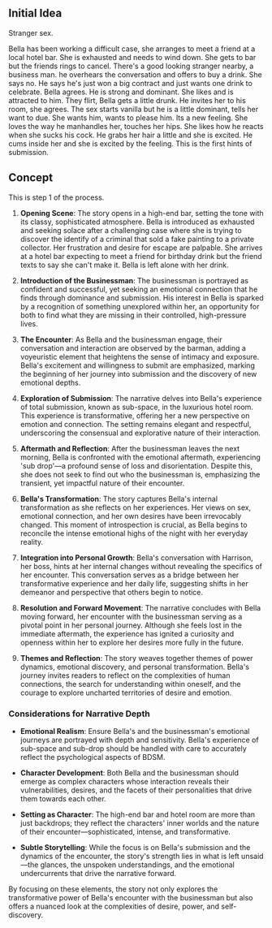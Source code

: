 

## Initial Idea
Stranger sex.

Bella has been working a difficult case, she arranges to meet a friend at a local hotel bar. She is exhausted and needs to wind down. She gets to bar but the friends rings to cancel. There's a good looking stranger nearby, a business man. he overhears the conversation and offers to buy a drink. She says no. He says he's just won a big contract and just wants one drink to celebrate. Bella agrees. He is strong and dominant. She likes and is attracted to him. They flirt, Bella gets a little drunk. He invites her to his room, she agrees. The sex starts vanilla but he is a little dominant, tells her want to due. She wants him, wants to please him. Its a new feeling. She loves the way he manhandles her, touches her hips. She likes how he reacts when she sucks his cock. He grabs her hair a little and she is excited. He cums inside her and she is excited by the feeling. This is the first hints of submission.

## Concept
This is step 1 of the process. 

1. **Opening Scene**: The story opens in a high-end bar, setting the tone with its classy, sophisticated atmosphere. Bella is introduced as exhausted and seeking solace after a challenging case where she is trying to discover the identify of a criminal that sold a fake painting to a private collector. Her frustration and desire for escape are palpable. She arrives at a hotel bar expecting to meet a friend for birthday drink but the friend texts to say she can't make it. Bella is left alone with her drink.
2. **Introduction of the Businessman**: The businessman is portrayed as confident and successful, yet seeking an emotional connection that he finds through dominance and submission. His interest in Bella is sparked by a recognition of something unexplored within her, an opportunity for both to find what they are missing in their controlled, high-pressure lives.
    
3. **The Encounter**: As Bella and the businessman engage, their conversation and interaction are observed by the barman, adding a voyeuristic element that heightens the sense of intimacy and exposure. Bella's excitement and willingness to submit are emphasized, marking the beginning of her journey into submission and the discovery of new emotional depths.
    
4. **Exploration of Submission**: The narrative delves into Bella's experience of total submission, known as sub-space, in the luxurious hotel room. This experience is transformative, offering her a new perspective on emotion and connection. The setting remains elegant and respectful, underscoring the consensual and explorative nature of their interaction.
    
5. **Aftermath and Reflection**: After the businessman leaves the next morning, Bella is confronted with the emotional aftermath, experiencing 'sub drop'—a profound sense of loss and disorientation. Despite this, she does not seek to find out who the businessman is, emphasizing the transient, yet impactful nature of their encounter.
    
6. **Bella's Transformation**: The story captures Bella's internal transformation as she reflects on her experiences. Her views on sex, emotional connection, and her own desires have been irrevocably changed. This moment of introspection is crucial, as Bella begins to reconcile the intense emotional highs of the night with her everyday reality.
    
7. **Integration into Personal Growth**: Bella's conversation with Harrison, her boss, hints at her internal changes without revealing the specifics of her encounter. This conversation serves as a bridge between her transformative experience and her daily life, suggesting shifts in her demeanor and perspective that others begin to notice.
    
8. **Resolution and Forward Movement**: The narrative concludes with Bella moving forward, her encounter with the businessman serving as a pivotal point in her personal journey. Although she feels lost in the immediate aftermath, the experience has ignited a curiosity and openness within her to explore her desires more fully in the future.
    
9. **Themes and Reflection**: The story weaves together themes of power dynamics, emotional discovery, and personal transformation. Bella's journey invites readers to reflect on the complexities of human connections, the search for understanding within oneself, and the courage to explore uncharted territories of desire and emotion.
    

### Considerations for Narrative Depth

- **Emotional Realism**: Ensure Bella's and the businessman's emotional journeys are portrayed with depth and sensitivity. Bella's experience of sub-space and sub-drop should be handled with care to accurately reflect the psychological aspects of BDSM.
    
- **Character Development**: Both Bella and the businessman should emerge as complex characters whose interaction reveals their vulnerabilities, desires, and the facets of their personalities that drive them towards each other.
    
- **Setting as Character**: The high-end bar and hotel room are more than just backdrops; they reflect the characters' inner worlds and the nature of their encounter—sophisticated, intense, and transformative.
    
- **Subtle Storytelling**: While the focus is on Bella's submission and the dynamics of the encounter, the story's strength lies in what is left unsaid—the glances, the unspoken understandings, and the emotional undercurrents that drive the narrative forward.
    

By focusing on these elements, the story not only explores the transformative power of Bella's encounter with the businessman but also offers a nuanced look at the complexities of desire, power, and self-discovery.